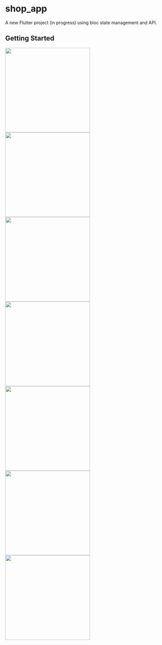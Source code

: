 # shop_app

A new Flutter project (in progress) using bloc state management and API.

## Getting Started

<img src="https://user-images.githubusercontent.com/69325037/127577780-4e9fa01a-91dd-4b07-ab4b-bde79d8f0797.jpeg" width="270"/>  <img src="https://user-images.githubusercontent.com/69325037/127577008-2598b400-8442-41f2-81ae-fc6dafd47568.jpeg" width="270"/> <img src="https://user-images.githubusercontent.com/69325037/128717758-9de3b738-bd5d-414f-a13f-80ca133eb6c1.jpeg" width="270"/> <img src="https://user-images.githubusercontent.com/69325037/128717964-f5a79b1b-e0dd-40c1-a2b9-14b09ad4661b.jpeg" width="270"/> <img src="https://user-images.githubusercontent.com/69325037/128718288-5c8af487-2ec3-43a4-8343-8081657ecdbd.jpeg" width="270"/>
<img src="https://user-images.githubusercontent.com/69325037/128718315-a5680a9c-44a0-4fa6-91b1-23b3b2b2bbfb.jpeg" width="270"/>
<img src="https://user-images.githubusercontent.com/69325037/128718376-315b53aa-3998-4d2a-80e5-afe07d177221.jpeg" width="270"/>


